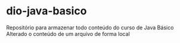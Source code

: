 # dio-java-basico
Repositório para armazenar todo conteúdo do curso de Java Básico
Alterado o conteúdo de um arquivo de forma local